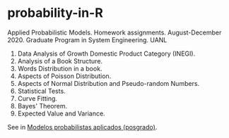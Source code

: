 # probability-in-R

Applied Probabilistic Models. Homework assignments. August-December 2020. Graduate Program in System Engineering. UANL

1. Data Analysis of Growth Domestic Product Category (INEGI).
2. Analysis of a Book Structure.
3. Words Distribution in a book.
4. Aspects of Poisson Distribution.
5. Aspects of Normal Distribution and Pseudo-random Numbers.
6. Statistical Tests.
7. Curve Fitting.
8. Bayes' Theorem.
9. Expected Value and Variance.

See in [Modelos probabilistas aplicados (posgrado)](https://elisa.dyndns-web.com/teaching/prob/pisis/).
